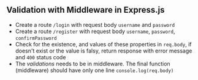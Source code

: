 ## Validation with Middleware in Express.js

 - Create a route `/login` with request body `username` and `password`
 - Create a route `/register` with request body `username`, `password`, `confirmPassword`
 - Check for the existence, and values of these properties in `req.body`, if doesn't exist or the value is falsy, return response with error message and `400` status code
 - The *validations* needs to be in middleware. The final function (middleware) should have only one line `console.log(req.body)`
